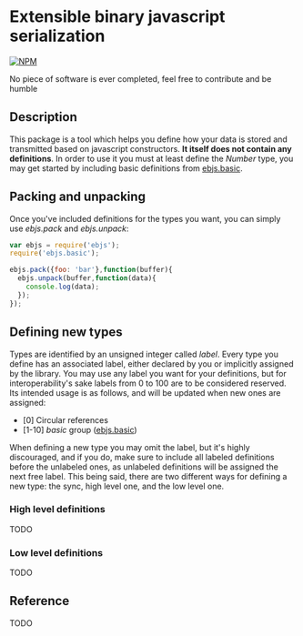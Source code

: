 # Extensible binary javascript serialization

[![NPM](https://nodei.co/npm/ebjs.png?downloads=true)](https://nodei.co/npm/ebjs/)

No piece of software is ever completed, feel free to contribute and be humble

## Description

This package is a tool which helps you define how your data is stored and transmitted based on javascript constructors. **It itself does not contain any definitions**. In order to use it you must at least define the *Number* type, you may get started by including basic definitions from [ebjs.basic](https://www.npmjs.org/package/ebjs.basic "ebjs.basic").

## Packing and unpacking

Once you've included definitions for the types you want, you can simply use *ebjs.pack* and *ebjs.unpack*:

```javascript
var ebjs = require('ebjs');
require('ebjs.basic');

ebjs.pack({foo: 'bar'},function(buffer){
  ebjs.unpack(buffer,function(data){
    console.log(data);
  });
});
```

## Defining new types

Types are identified by an unsigned integer called *label*. Every type you define has an associated label, either declared by you or implicitly assigned by the library. You may use any label you want for your definitions, but for interoperability's sake labels from 0 to 100 are to be considered reserved. Its intended usage is as follows, and will be updated when new ones are assigned:

- \[0\] Circular references
- \[1-10\] *basic* group ([ebjs.basic](https://www.npmjs.org/package/ebjs.basic "ebjs.basic"))

When defining a new type you may omit the label, but it's highly discouraged, and if you do, make sure to include all labeled definitions before the unlabeled ones, as unlabeled definitions will be assigned the next free label. This being said, there are two different ways for defining a new type: the sync, high level one, and the low level one.

### High level definitions

TODO

### Low level definitions

TODO

## Reference

TODO

